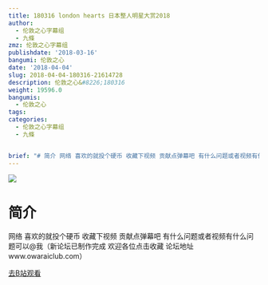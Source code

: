 ```yaml
---
title: 180316 london hearts 日本整人明星大赏2018
author:
  - 伦敦之心字幕组
  - 九條
zmz: 伦敦之心字幕组
publishdate: '2018-03-16'
bangumi: 伦敦之心
date: '2018-04-04'
slug: 2018-04-04-180316-21614728
description: 伦敦之心&#8226;180316
weight: 19596.0
bangumis:
  - 伦敦之心
tags:
categories:
  - 伦敦之心字幕组
  - 九條


brief: "# 简介 网络 喜欢的就投个硬币 收藏下视频 贡献点弹幕吧 有什么问题或者视频有什么问题可以@我（新论坛已制作完成 欢迎各位点击收藏 论坛地址www.owaraiclub.com）"
---
```

![](https://i.imgur.com/OocCcbd.png)
# 简介  
网络
喜欢的就投个硬币 收藏下视频 贡献点弹幕吧 有什么问题或者视频有什么问题可以@我（新论坛已制作完成 欢迎各位点击收藏 论坛地址www.owaraiclub.com）  

[去B站观看](https://www.bilibili.com/video/av21614728/)
 
